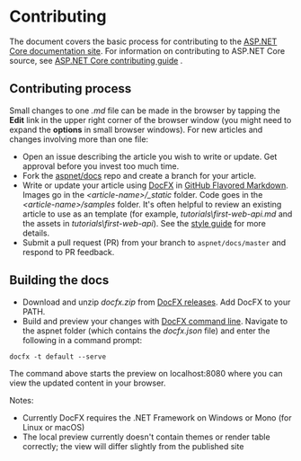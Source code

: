 Contributing
============

The document covers the basic process for contributing to the [ASP.NET Core documentation site](https://docs.asp.net). For information on contributing to ASP.NET Core source, see [ASP.NET Core contributing guide](https://github.com/aspnet/Home/blob/dev/CONTRIBUTING.md) .

## Contributing process

Small changes to one *.md* file can be made in the browser by tapping the **Edit** link in the upper right corner of the browser window (you might need to expand the **options** in small browser windows). For new articles and changes involving more than one file:

* Open an issue describing the article you wish to write or update. Get approval before you invest too much time.
* Fork the [aspnet/docs](https://github.com/aspnet/Docs/) repo and create a branch for your article.
* Write or update your article using [DocFX](http://dotnet.github.io/docfx/spec/docfx_flavored_markdown.html#code-snippet) in [GitHub Flavored Markdown](https://guides.github.com/features/mastering-markdown/). Images go in the *\<article-name>/_static* folder. Code goes in the *\<article-name>/samples* folder. It's often helpful to review an existing article to use as an template (for example, *tutorials\first-web-api.md* and the assets in *tutorials\first-web-api*). See the [style guide](./style-guide.md) for more details.
* Submit a pull request (PR) from your branch to `aspnet/docs/master` and respond to PR feedback.

## Building the docs

* Download and unzip *docfx.zip* from [DocFX releases](https://github.com/dotnet/docfx/releases). Add DocFX to your PATH.
* Build and preview your changes with [DocFX command line](https://dotnet.github.io/docfx/tutorial/docfx_getting_started.html#2-use-docfx-as-a-command-line-tool). Navigate to the aspnet folder (which contains the *docfx.json* file) and enter the following in a command prompt:

```
docfx -t default --serve
```
	
The command above starts the preview on localhost:8080 where you can view the updated content in your browser.

Notes:

* Currently DocFX requires the .NET Framework on Windows or Mono (for Linux or macOS)
* The local preview currently doesn't contain themes or render table correctly; the view will differ slightly from the published site
